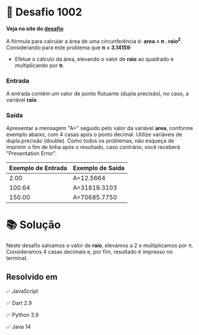 # 📖 Desafio 1002

**Veja no site do [desafio](https://www.beecrowd.com.br/judge/pt/problems/view/1002)**

A fórmula para calcular a área de uma circunferência é: **area = π . raio<sup>2</sup>**. Considerando para este problema que **π = 3.14159**:

- Efetue o cálculo da área, elevando o valor de **raio** ao quadrado e multiplicando por **π**.

### Entrada

A entrada contém um valor de ponto flutuante (dupla precisão), no caso, a variável **raio**.

### Saída

Apresentar a mensagem "A=" seguido pelo valor da variável **area**, conforme exemplo abaixo, com 4 casas após o ponto decimal. Utilize variáveis de dupla precisão (double). Como todos os problemas, não esqueça de imprimir o fim de linha após o resultado, caso contrário, você receberá "Presentation Error".

| Exemplo de Entrada | Exemplo de Saída |
| ------------------ | ---------------- |
| 2.00               | A=12.5664        |
| 100.64             | A=31819.3103     |
| 150.00             | A=70685.7750     |

# 📚 Solução

Neste desafio salvamos o valor de **raio**, elevamos a 2 e multiplicamos por π. Consideramos 4 casas decimais e, por fim, resultado é impresso no terminal.

## Resolvido em

✅ JavaScript

✅ Dart 2.9

✅ Python 3.9

✅ Java 14
